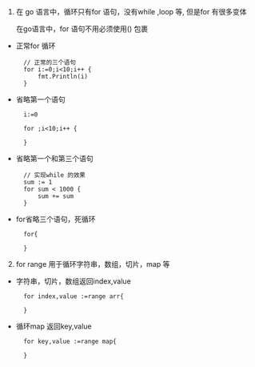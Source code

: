 1. 在 go 语言中，循环只有for 语句，没有while ,loop 等, 但是for 有很多变体

   在go语言中，for 语句不用必须使用() 包裹

+ 正常for 循环

        // 正常的三个语句
        for i:=0;i<10;i++ {
            fmt.Println(i)
        }

+ 省略第一个语句

        i:=0

        for ;i<10;i++ {

        }

+ 省略第一个和第三个语句

        // 实现while 的效果
        sum := 1
        for sum < 1000 {
            sum += sum
        }

+ for省略三个语句，死循环

        for{

        }

2. for range 用于循环字符串，数组，切片，map 等

+ 字符串，切片，数组返回index,value

        for index,value :=range arr{

        }

+ 循环map 返回key,value

        for key,value :=range map{
            
        }